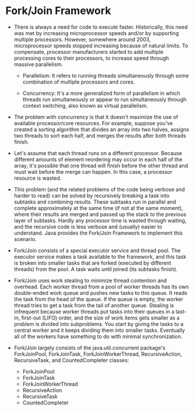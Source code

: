 # Fork/Join Framework

* There is always a need for code to execute faster. Historically, this need was met by
  increasing microprocessor speeds and/or by supporting multiple processors. However,
  somewhere around 2003, microprocessor speeds stopped increasing because of natural
  limits. To compensate, processor manufacturers started to add multiple processing cores
  to their processors, to increase speed through massive parallelism.

    * Parallelism: It refers to running threads simultaneously through some combination of
      multiple processors and cores.

    * Concurrency: It's a more generalized form of parallelism in which threads run simultaneously
      or appear to run simultaneously through context switching, also known as virtual parallelism.

* The problem with concurrency is that it doesn't maximize the use of available processor/core
  resources. For example, suppose you’ve created a sorting algorithm that divides an array into
  two halves, assigns two threads to sort each half, and merges the results after both threads finish.

* Let's assume that each thread runs on a different processor. Because different
  amounts of element reordering may occur in each half of the array, it's possible that one
  thread will finish before the other thread and must wait before the merge can happen. In
  this case, a processor resource is wasted.

* This problem (and the related problems of the code being verbose and harder to
  read) can be solved by recursively breaking a task into subtasks and combining results.
  These subtasks run in parallel and complete approximately at the same time (if not at the
  same moment), where their results are merged and passed up the stack to the previous
  layer of subtasks. Hardly any processor time is wasted through waiting, and the recursive
  code is less verbose and (usually) easier to understand. Java provides the Fork/Join
  Framework to implement this scenario.

* Fork/Join consists of a special executor service and thread pool. The executor service
  makes a task available to the framework, and this task is broken into smaller tasks that are
  forked (executed by different threads) from the pool. A task waits until joined (its subtasks
  finish).

* Fork/Join uses work stealing to minimize thread contention and overhead. Each
  worker thread from a pool of worker threads has its own double-ended work queue and
  pushes new tasks to this queue. It reads the task from the head of the queue. If the queue
  is empty, the worker thread tries to get a task from the tail of another queue. Stealing is
  infrequent because worker threads put tasks into their queues in a last-in, first-out (LIFO)
  order, and the size of work items gets smaller as a problem is divided into subproblems.
  You start by giving the tasks to a central worker and it keeps dividing them into smaller
  tasks. Eventually all of the workers have something to do with minimal synchronization.

* Fork/Join largely consists of the java.util.concurrent package's ForkJoinPool,
  ForkJoinTask, ForkJoinWorkerThread, RecursiveAction, RecursiveTask, and
  CountedCompleter classes:

  * ForkJoinPool
  * ForkJoinTask
  * ForkJoinWorkerThread
  * RecursiveAction
  * RecursiveTask
  * CountedCompleter
